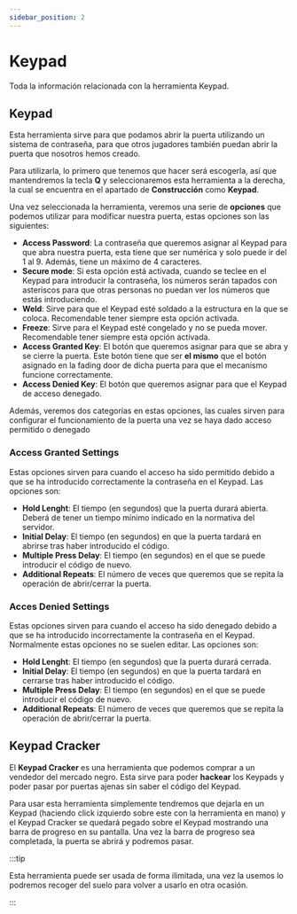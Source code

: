 ```yaml
---
sidebar_position: 2
---
```


# Keypad

Toda la información relacionada con la herramienta Keypad.

## Keypad

Esta herramienta sirve para que podamos abrir la puerta utilizando un sistema de contraseña, para que otros jugadores también puedan abrir la puerta que nosotros hemos creado.

Para utilizarla, lo primero que tenemos que hacer será escogerla, así que mantendremos la tecla **Q** y seleccionaremos esta herramienta a la derecha, la cual se encuentra en el apartado de **Construcción** como **Keypad**.

Una vez seleccionada la herramienta, veremos una serie de **opciones** que podemos utilizar para modificar nuestra puerta, estas opciones son las siguientes:

-   **Access Password**: La contraseña que queremos asignar al Keypad para que abra nuestra puerta, esta tiene que ser numérica y solo puede ir del 1 al 9. Además, tiene un máximo de 4 caracteres.
-   **Secure mode**: Si esta opción está activada, cuando se teclee en el Keypad para introducir la contraseña, los números serán tapados con asteriscos para que otras personas no puedan ver los números que estás introduciendo.
-   **Weld**: Sirve para que el Keypad esté soldado a la estructura en la que se coloca. Recomendable tener siempre esta opción activada.
-   **Freeze**: Sirve para el Keypad esté congelado y no se pueda mover. Recomendable tener siempre esta opción activada.
-   **Access Granted Key**: El botón que queremos asignar para que se abra y se cierre la puerta. Este botón tiene que ser **el mismo** que el botón asignado en la fading door de dicha puerta para que el mecanismo funcione correctamente.
-   **Access Denied Key**: El botón que queremos asignar para que el Keypad de acceso denegado.

Además, veremos dos categorías en estas opciones, las cuales sirven para configurar el funcionamiento de la puerta una vez se haya dado acceso permitido o denegado

### Access Granted Settings

Estas opciones sirven para cuando el acceso ha sido permitido debido a que se ha introducido correctamente la contraseña en el Keypad. Las opciones son:

-   **Hold Lenght**: El tiempo (en segundos) que la puerta durará abierta. Deberá de tener un tiempo mínimo indicado en la normativa del servidor.
-   **Initial Delay**: El tiempo (en segundos) en que la puerta tardará en abrirse tras haber introducido el código.
-   **Multiple Press Delay**: El tiempo (en segundos) en el que se puede introducir el código de nuevo.
-   **Additional Repeats**: El número de veces que queremos que se repita la operación de abrir/cerrar la puerta.

### Acces Denied Settings

Estas opciones sirven para cuando el acceso ha sido denegado debido a que se ha introducido incorrectamente la contraseña en el Keypad. Normalmente estas opciones no se suelen editar. Las opciones son:

-   **Hold Lenght**: El tiempo (en segundos) que la puerta durará cerrada.
-   **Initial Delay**: El tiempo (en segundos) en que la puerta tardará en cerrarse tras haber introducido el código.
-   **Multiple Press Delay**: El tiempo (en segundos) en el que se puede introducir el código de nuevo.
-   **Additional Repeats**: El número de veces que queremos que se repita la operación de abrir/cerrar la puerta.

## Keypad Cracker

El **Keypad Cracker** es una herramienta que podemos comprar a un vendedor del mercado negro. Esta sirve para poder **hackear** los Keypads y poder pasar por puertas ajenas sin saber el código del Keypad.

Para usar esta herramienta simplemente tendremos que dejarla en un Keypad (haciendo click izquierdo sobre este con la herramienta en mano) y el Keypad Cracker se quedará pegado sobre el Keypad mostrando una barra de progreso en su pantalla. Una vez la barra de progreso sea completada, la puerta se abrirá y podremos pasar.

:::tip

Esta herramienta puede ser usada de forma ilimitada, una vez la usemos lo podremos recoger del suelo para volver a usarlo en otra ocasión.

:::
